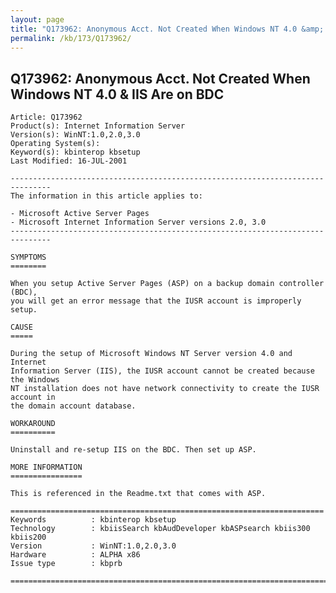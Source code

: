 ```yaml
---
layout: page
title: "Q173962: Anonymous Acct. Not Created When Windows NT 4.0 &amp; IIS Are on BDC"
permalink: /kb/173/Q173962/
---
```


## Q173962: Anonymous Acct. Not Created When Windows NT 4.0 &amp; IIS Are on BDC

	Article: Q173962
	Product(s): Internet Information Server
	Version(s): WinNT:1.0,2.0,3.0
	Operating System(s): 
	Keyword(s): kbinterop kbsetup
	Last Modified: 16-JUL-2001
	
	-------------------------------------------------------------------------------
	The information in this article applies to:
	
	- Microsoft Active Server Pages 
	- Microsoft Internet Information Server versions 2.0, 3.0 
	-------------------------------------------------------------------------------
	
	SYMPTOMS
	========
	
	When you setup Active Server Pages (ASP) on a backup domain controller (BDC),
	you will get an error message that the IUSR account is improperly setup.
	
	CAUSE
	=====
	
	During the setup of Microsoft Windows NT Server version 4.0 and Internet
	Information Server (IIS), the IUSR account cannot be created because the Windows
	NT installation does not have network connectivity to create the IUSR account in
	the domain account database.
	
	WORKAROUND
	==========
	
	Uninstall and re-setup IIS on the BDC. Then set up ASP.
	
	MORE INFORMATION
	================
	
	This is referenced in the Readme.txt that comes with ASP.
	
	======================================================================
	Keywords          : kbinterop kbsetup 
	Technology        : kbiisSearch kbAudDeveloper kbASPsearch kbiis300 kbiis200
	Version           : WinNT:1.0,2.0,3.0
	Hardware          : ALPHA x86
	Issue type        : kbprb
	
	=============================================================================
	
